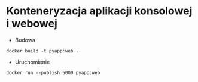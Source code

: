 # Konteneryzacja aplikacji konsolowej i webowej

* Budowa
```shell
docker build -t pyapp:web .
```

* Uruchomienie

```shell
docker run --publish 5000 pyapp:web
```
